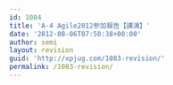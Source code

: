 ```yaml
---
id: 1084
title: 'A-4 Agile2012参加報告【講演】'
date: '2012-08-06T07:50:38+00:00'
author: semi
layout: revision
guid: 'http://xpjug.com/1083-revision/'
permalink: /1083-revision/
---
```


